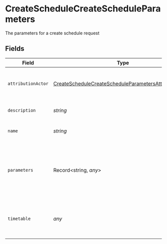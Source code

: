 # CreateScheduleCreateScheduleParameters

The parameters for a create schedule request


## Fields

| Field                                                                                                                                       | Type                                                                                                                                        | Required                                                                                                                                    | Description                                                                                                                                 | Example                                                                                                                                     |
| ------------------------------------------------------------------------------------------------------------------------------------------- | ------------------------------------------------------------------------------------------------------------------------------------------- | ------------------------------------------------------------------------------------------------------------------------------------------- | ------------------------------------------------------------------------------------------------------------------------------------------- | ------------------------------------------------------------------------------------------------------------------------------------------- |
| `attributionActor`                                                                                                                          | [CreateScheduleCreateScheduleParametersAttributionActor](../../models/operations/createschedulecreatescheduleparametersattributionactor.md) | :heavy_check_mark:                                                                                                                          | The attribution-actor of the scheduled pipeline.                                                                                            | current                                                                                                                                     |
| `description`                                                                                                                               | *string*                                                                                                                                    | :heavy_minus_sign:                                                                                                                          | Description of the schedule.                                                                                                                |                                                                                                                                             |
| `name`                                                                                                                                      | *string*                                                                                                                                    | :heavy_check_mark:                                                                                                                          | Name of the schedule.                                                                                                                       |                                                                                                                                             |
| `parameters`                                                                                                                                | Record<string, *any*>                                                                                                                       | :heavy_check_mark:                                                                                                                          | Pipeline parameters represented as key-value pairs. Must contain branch or tag.                                                             |                                                                                                                                             |
| `timetable`                                                                                                                                 | *any*                                                                                                                                       | :heavy_check_mark:                                                                                                                          | Timetable that specifies when a schedule triggers.                                                                                          |                                                                                                                                             |